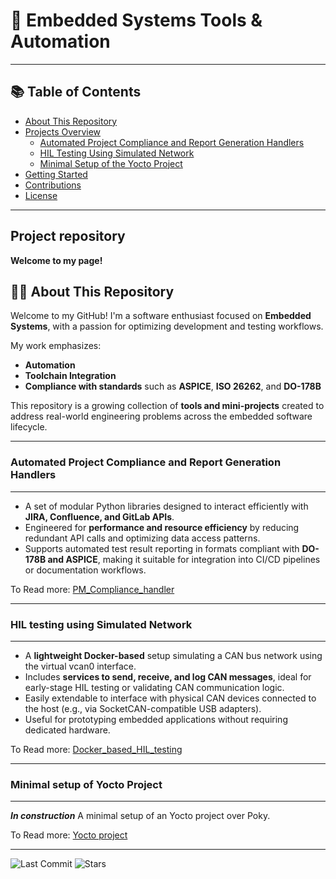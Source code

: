 # 🧰 Embedded Systems Tools & Automation
---

## 📚 Table of Contents

- [About This Repository](#about-this-repository)
- [Projects Overview](#projects-overview)
  - [Automated Project Compliance and Report Generation Handlers](#automated-project-compliance-and-report-generation-handlers)
  - [HIL Testing Using Simulated Network](#hil-testing-using-simulated-network)
  - [Minimal Setup of the Yocto Project](#minimal-setup-of-the-yocto-project)
- [Getting Started](#getting-started)
- [Contributions](#contributions)
- [License](#license)

---

## Project repository

**Welcome to my page!** 

## 🧑‍💻 About This Repository

Welcome to my GitHub! I'm a software enthusiast focused on **Embedded Systems**, with a passion for optimizing development and testing workflows.

My work emphasizes:

- **Automation**
- **Toolchain Integration**
- **Compliance with standards** such as **ASPICE**, **ISO 26262**, and **DO-178B**

This repository is a growing collection of **tools and mini-projects** created to address real-world engineering problems across the embedded software lifecycle.

---
### Automated Project Compliance and Report Generation Handlers
---
+ A set of modular Python libraries designed to interact efficiently with **JIRA, Confluence, and GitLab APIs**.
+ Engineered for **performance and resource efficiency** by reducing redundant API calls and optimizing data access patterns.
+ Supports automated test result reporting in formats compliant with **DO-178B and ASPICE**, making it suitable for integration into CI/CD pipelines or documentation workflows.

To Read more:
[PM_Compliance_handler](./tree/PM_Compliance_handler/README.md)

---
### HIL testing using Simulated Network
---
+ A **lightweight Docker-based** setup simulating a CAN bus network using the virtual vcan0 interface.
+ Includes **services to send, receive, and log CAN messages**, ideal for early-stage HIL testing or validating CAN communication logic.
+ Easily extendable to interface with physical CAN devices connected to the host (e.g., via SocketCAN-compatible USB adapters).
+ Useful for prototyping embedded applications without requiring dedicated hardware.

To Read more:
[Docker_based_HIL_testing](./tree/Docker_based_HIL_testing/README.md)

---
### Minimal setup of Yocto Project 
---
***In construction***
A minimal setup of an Yocto project over Poky.

To Read more:
[Yocto project](./tree/Yocto_project/README.md)


---
![Last Commit](https://img.shields.io/github/last-commit/your-username/your-repo)
![Stars](https://img.shields.io/github/stars/your-username/your-repo?style=social)

